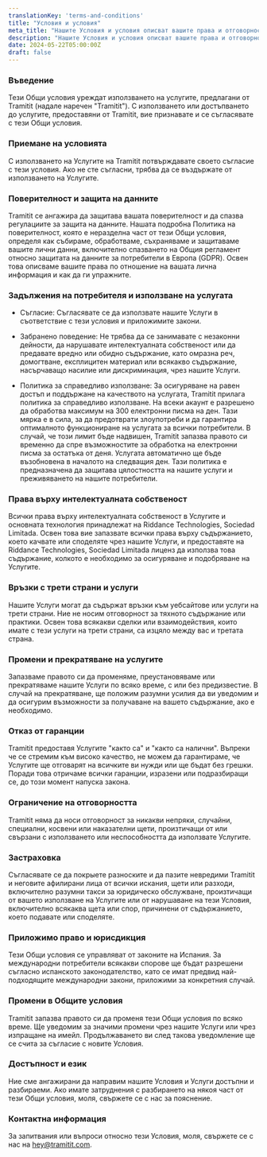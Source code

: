 ```yaml
---
translationKey: 'terms-and-conditions'
title: "Условия и условия"
meta_title: "Нашите Условия и условия описват вашите права и отговорности при използване на обхвата от услуги на Tramitit."
description: "Нашите Условия и условия описват вашите права и отговорности при използване на обхвата от услуги на Tramitit."
date: 2024-05-22T05:00:00Z
draft: false
---
```


### Въведение

Тези Общи условия уреждат използването на услугите, предлагани от Tramitit (надале наречен "Tramitit"). С използването или достъпването до услугите, предоставяни от Tramitit, вие признавате и се съгласявате с тези Общи условия.

### Приемане на условията

С използването на Услугите на Tramitit потвърждавате своето съгласие с тези условия. Ако не сте съгласни, трябва да се въздържате от използването на Услугите.

### Поверителност и защита на данните

Tramitit се ангажира да защитава вашата поверителност и да спазва регулациите за защита на данните. Нашата подробна Политика на поверителност, която е неразделна част от тези Общи условия, определя как събираме, обработваме, съхраняваме и защитаваме вашите лични данни, включително спазването на Общия регламент относно защитата на данните за потребители в Европа (GDPR). Освен това описваме вашите права по отношение на вашата лична информация и как да ги упражните.

### Задължения на потребителя и използване на услугата

- Съгласие: Съгласявате се да използвате нашите Услуги в съответствие с тези условия и приложимите закони.

- Забранено поведение: Не трябва да се занимавате с незаконни дейности, да нарушавате интелектуалната собственост или да предавате вредно или обидно съдържание, като омразна реч, домогтване, експлицитен материал или всякакво съдържание, насърчаващо насилие или дискриминация, чрез нашите Услуги.

- Политика за справедливо използване: За осигуряване на равен достъп и поддържане на качеството на услугата, Tramitit прилага политика за справедливо използване. На всеки акаунт е разрешено да обработва максимум на 300 електронни писма на ден. Тази мярка е в сила, за да предотврати злоупотреби и да гарантира оптималното функциониране на услугата за всички потребители. В случай, че този лимит бъде надвишен, Tramitit запазва правото си временно да спре възможностите за обработка на електронни писма за остатъка от деня. Услугата автоматично ще бъде възобновена в началото на следващия ден. Тази политика е предназначена да защитава цялостността на нашите услуги и преживяването на нашите потребители.

### Права върху интелектуалната собственост

Всички права върху интелектуалната собственост в Услугите и основната технология принадлежат на Riddance Technologies, Sociedad Limitada. Освен това вие запазвате всички права върху съдържанието, което качвате или споделяте чрез нашите Услуги, и предоставяте на Riddance Technologies, Sociedad Limitada лиценз да използва това съдържание, колкото е необходимо за осигуряване и подобряване на Услугите.

### Връзки с трети страни и услуги

Нашите Услуги могат да съдържат връзки към уебсайтове или услуги на трети страни. Ние не носим отговорност за тяхното съдържание или практики. Освен това всякакви сделки или взаимодействия, които имате с тези услуги на трети страни, са изцяло между вас и третата страна.

### Промени и прекратяване на услугите

Запазваме правото си да променяме, преустановяваме или прекратяваме нашите Услуги по всяко време, с или без предизвестие. В случай на прекратяване, ще положим разумни усилия да ви уведомим и да осигурим възможности за получаване на вашето съдържание, ако е необходимо.

### Отказ от гаранции

Tramitit предоставя Услугите "както са" и "както са налични". Въпреки че се стремим към високо качество, не можем да гарантираме, че Услугите ще отговарят на всичките ви нужди или ще бъдат без грешки. Поради това отричаме всички гаранции, изразени или подразбиращи се, до този момент напуска закона.

### Ограничение на отговорността

Tramitit няма да носи отговорност за никакви непряки, случайни, специални, косвени или наказателни щети, произтичащи от или свързани с използването или неспособността да използвате Услугите.

### Застраховка

Съгласявате се да покрыете разноските и да пазите невредими Tramitit и неговите афилирани лица от всички искания, щети или разходи, включително разумни такси за юридическо обслужване, произтичащи от вашето използване на Услугите или от нарушаване на тези Условия, включително всякаква щета или спор, причинени от съдържанието, което подавате или споделяте.

### Приложимо право и юрисдикция

Тези Общи условия се управляват от законите на Испания. За международни потребители всякакви спорове ще бъдат разрешени съгласно испанското законодателство, като се имат предвид най-подходящите международни закони, приложими за конкретния случай.

### Промени в Общите условия

Tramitit запазва правото си да променя тези Общи условия по всяко време. Ще уведомим за значими промени чрез нашите Услуги или чрез изпращане на имейл. Продължаването ви след такова уведомление ще се счита за съгласие с новите Условия.

### Достъпност и език

Ние сме ангажирани да направим нашите Условия и Услуги достъпни и разбираеми. Ако имате затруднения с разбирането на някоя част от тези Общи условия, моля, свържете се с нас за пояснение.

### Контактна информация

За запитвания или въпроси относно тези Условия, моля, свържете се с нас на hey@tramitit.com.